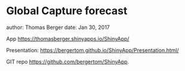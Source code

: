 Global Capture forecast
========================================================

author: Thomas Berger
date: Jan 30, 2017



App <https://thomasberger.shinyapps.io/ShinyApp/> 

Presentation: <https://bergertom.github.io/ShinyApp/Presentation.html/>

GIT repo <https://github.com/bergertom/ShinyApp>.